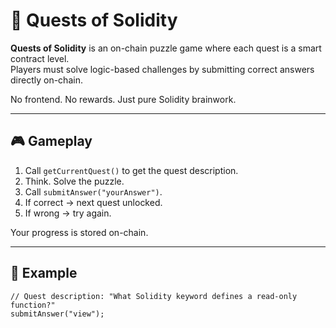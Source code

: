 # 🧩 Quests of Solidity  
  
**Quests of Solidity** is an on-chain puzzle game where each quest is a smart contract level.  
Players must solve logic-based challenges by submitting correct answers directly on-chain.
  
No frontend. No rewards. Just pure Solidity brainwork.
  
---
  
## 🎮 Gameplay 

1. Call `getCurrentQuest()` to get the quest description. 
2. Think. Solve the puzzle.
3. Call `submitAnswer("yourAnswer")`.
4. If correct → next quest unlocked.   
5. If wrong → try again.
  
Your progress is stored on-chain.

---

## 🔐 Example

```solidity
// Quest description: "What Solidity keyword defines a read-only function?"
submitAnswer("view");
